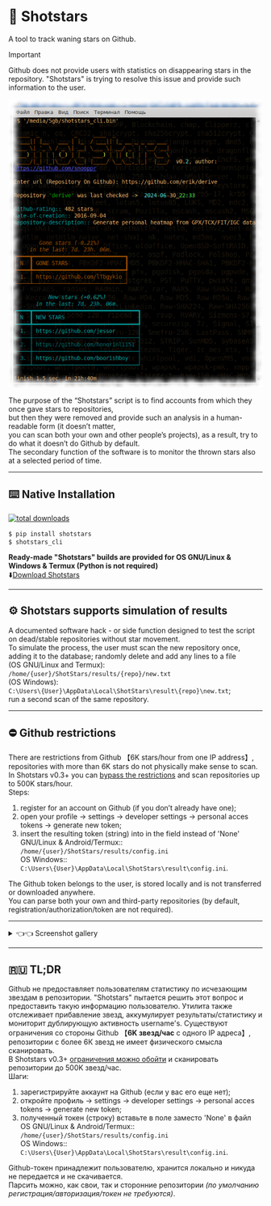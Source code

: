 # 💫 Shotstars
A tool to track waning stars on Github.  

> [!IMPORTANT]  
>Github does not provide users with statistics on disappearing stars in the repository. "Shotstars" is trying to resolve this issue and provide such information to the user.  

<img src="https://raw.githubusercontent.com/snooppr/shotstars/main/images/CLI.png" />

The purpose of the “Shotstars” script is to find accounts from which they once gave stars to repositories,  
but then they were removed and provide such an analysis in a human-readable form (it doesn’t matter,  
you can scan both your own and other people’s projects), as a result, try to do what it doesn’t do Github by default.  
The secondary function of the software is to monitor the thrown stars also at a selected period of time.  

 ---

## ⌨️ Native Installation  
[![total downloads](https://static.pepy.tech/badge/shotstars)](https://pepy.tech/project/shotstars)  

```
$ pip install shotstars
$ shotstars_cli
```

**Ready-made "Shotstars" builds are provided for OS GNU/Linux & Windows & Termux (Python is not required)**  
⬇️[Download Shotstars](https://github.com/snooppr/shotstars/releases "download a ready-made assembly for Windows; GNU/Linux or Termux")  

 ---

## ⚙️ Shotstars supports simulation of results  
A documented software hack - or side function designed to test the script on dead/stable repositories without star movement.  
To simulate the process, the user must scan the new repository once,   
adding it to the database; randomly delete and add any lines to a file  
(OS GNU/Linux and Termux):    
`/home/{user}/ShotStars/results/{repo}/new.txt`  
(OS Windows):  
`C:\Users\{User}\AppData\Local\ShotStars\result\{repo}\new.txt`;  
run a second scan of the same repository.  

 ---

## ⛔️ Github restrictions  
There are restrictions from Github 【6K stars/hour from one IP address】, repositories with more than 6K stars do not physically make sense to scan.  
In Shotstars v0.3+ you can [bypass the restrictions](https://github.com/snooppr/shotstars/issues/3) and scan repositories up to 500K stars/hour.  
Steps:  
1) register for an account on Github (if you don’t already have one);  
2) open your profile -> settings -> developer settings -> personal acces tokens -> generate new token;  
3) insert the resulting token (string) into in the field instead of 'None'  
GNU/Linux & Android/Termux::  
`/home/{user}/ShotStars/results/config.ini`  
OS Windows::  
`C:\Users\{User}\AppData\Local\ShotStars\result\config.ini`.  

The Github token belongs to the user, is stored locally and is not transferred or downloaded anywhere.  
You can parse both your own and third-party repositories (by default, registration/authorization/token are not required).  

 ---

<details>
<summary> 👈👈 Screenshot gallery </summary>  

### 1. Shotstars for Windows 7  
<img src="https://raw.githubusercontent.com/snooppr/shotstars/main/images/shotstars%20Win.png" />  


### 2 Shotstars HTML-report  
<img src="https://raw.githubusercontent.com/snooppr/shotstars/main/images/html-report.png" />  


### 3 Shotstars for Android/Termux  
<img src="https://raw.githubusercontent.com/snooppr/shotstars/main/images/Termux.png" />  


### 4 Shotstars Limit Github/API  
<img src="https://raw.githubusercontent.com/snooppr/shotstars/main/images/Limit.png" />  

</details>

 ---

## 🇷🇺 TL;DR  
Github не предоставляет пользователям статистику по исчезающим звездам в репозитории.
"Shotstars" пытается решить этот вопрос и предоставить такую информацию пользователю.
Утилита также отслеживает прибавление звезд, аккумулирует результаты/статистику и мониторит дублирующую активность username's.
Существуют ограничения со стороны Github 【**6K звезд/час** с одного IP адреса】, репозитории с более 6К звезд не имеет физического смысла сканировать.  
В Shotstars v0.3+ [ограничения можно обойти](https://github.com/snooppr/shotstars/issues/3) и сканировать репозитории до 500K звезд/час.  
Шаги:  
1) зарегистрируйте аккаунт на Github (если у вас его еще нет);  
2) откройте профиль -> settings -> developer settings -> personal acces tokens -> generate new token;  
3) полученный токен (строку) вставьте в поле заместо 'None' в файл  
OS GNU/Linux & Android/Termux::  
`/home/{user}/ShotStars/results/config.ini`  
OS Windows::  
`C:\Users\{User}\AppData\Local\ShotStars\result\config.ini`.  

Github-токен принадлежит пользователю, хранится локально и никуда не передается и не скачивается.  
Парсить можно, как свои, так и сторонние репозитории *(по умолчанию регистрация/авторизация/токен не требуются)*.  
